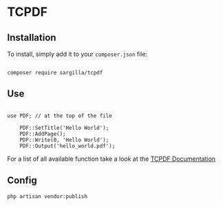 # TCPDF

## Installation

To install, simply add it
to your `composer.json` file:

```

composer require sargilla/tcpdf

```



## Use

```

use PDF; // at the top of the file

	PDF::SetTitle('Hello World');
	PDF::AddPage();
	PDF::Write(0, 'Hello World');
	PDF::Output('hello_world.pdf');

```

For a list of all available function take a look at the [TCPDF Documentation](https://tcpdf.org/docs/)

## Config
```
php artisan vendor:publish

```

